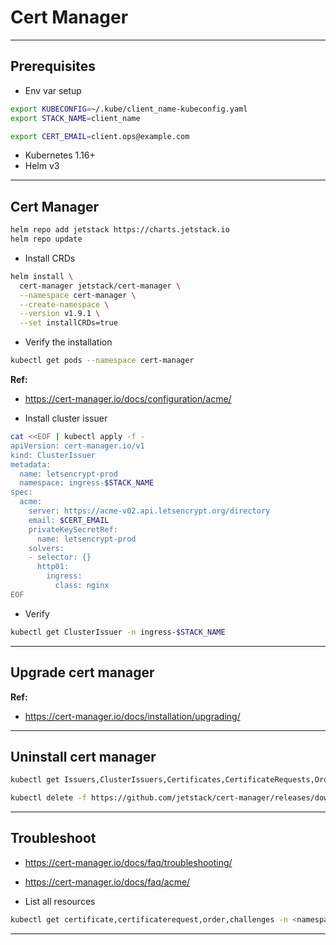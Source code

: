 # Cert Manager


-------------


## Prerequisites

- Env var setup

```bash
export KUBECONFIG=~/.kube/client_name-kubeconfig.yaml
export STACK_NAME=client_name

export CERT_EMAIL=client.ops@example.com
```

- Kubernetes 1.16+
- Helm v3


-------------


## Cert Manager

```bash
helm repo add jetstack https://charts.jetstack.io
helm repo update
```

- Install CRDs 

```bash
helm install \
  cert-manager jetstack/cert-manager \
  --namespace cert-manager \
  --create-namespace \
  --version v1.9.1 \
  --set installCRDs=true
```


- Verify the installation

```bash
kubectl get pods --namespace cert-manager
```



**Ref:**
- https://cert-manager.io/docs/configuration/acme/


- Install cluster issuer


```bash
cat <<EOF | kubectl apply -f -
apiVersion: cert-manager.io/v1
kind: ClusterIssuer
metadata:
  name: letsencrypt-prod
  namespace: ingress-$STACK_NAME
spec:
  acme:
    server: https://acme-v02.api.letsencrypt.org/directory
    email: $CERT_EMAIL
    privateKeySecretRef:
      name: letsencrypt-prod
    solvers:
    - selector: {}
      http01:
        ingress:
          class: nginx
EOF
```

- Verify

```bash
kubectl get ClusterIssuer -n ingress-$STACK_NAME
```


-------------


## Upgrade cert manager

**Ref:**
- https://cert-manager.io/docs/installation/upgrading/


-------------

## Uninstall cert manager


```bash
kubectl get Issuers,ClusterIssuers,Certificates,CertificateRequests,Orders,Challenges --all-namespaces
```

```bash
kubectl delete -f https://github.com/jetstack/cert-manager/releases/download/v1.1.0/cert-manager.yaml
```


-------------


## Troubleshoot

- https://cert-manager.io/docs/faq/troubleshooting/
- https://cert-manager.io/docs/faq/acme/


- List all resources

```bash
kubectl get certificate,certificaterequest,order,challenges -n <namespace>
```

-------------

